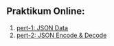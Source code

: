 ## Praktikum Online:

1. [pert-1: JSON Data](http://htmlpreview.github.io/?https://github.com/bernardvery/Genap1920/blob/master/Rekayasa_Web/Praktek_online/pert1/pert1.html)
1. [pert-2: JSON Encode & Decode](http://htmlpreview.github.io/?https://github.com/bernardvery/Genap1920/blob/master/Rekayasa_Web/Praktek_online/pert2/pert2.html)
